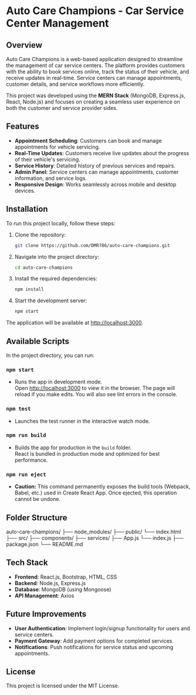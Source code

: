 # Auto Care Champions - Car Service Center Management

## Overview
Auto Care Champions is a web-based application designed to streamline the management of car service centers. The platform provides customers with the ability to book services online, track the status of their vehicle, and receive updates in real-time. Service centers can manage appointments, customer details, and service workflows more efficiently. 

This project was developed using the **MERN Stack** (MongoDB, Express.js, React, Node.js) and focuses on creating a seamless user experience on both the customer and service provider sides.

## Features
- **Appointment Scheduling**: Customers can book and manage appointments for vehicle servicing.
- **Real-Time Updates**: Customers receive live updates about the progress of their vehicle's servicing.
- **Service History**: Detailed history of previous services and repairs.
- **Admin Panel**: Service centers can manage appointments, customer information, and service logs.
- **Responsive Design**: Works seamlessly across mobile and desktop devices.

## Installation

To run this project locally, follow these steps:

1. Clone the repository:
    ```bash
    git clone https://github.com/DMR786/auto-care-champions.git
    ```

2. Navigate into the project directory:
    ```bash
    cd auto-care-champions
    ```

3. Install the required dependencies:
    ```bash
    npm install
    ```

4. Start the development server:
    ```bash
    npm start
    ```

The application will be available at [http://localhost:3000](http://localhost:3000).

## Available Scripts

In the project directory, you can run:

### `npm start`
- Runs the app in development mode.\
  Open [http://localhost:3000](http://localhost:3000) to view it in the browser.
  The page will reload if you make edits. You will also see lint errors in the console.

### `npm test`
- Launches the test runner in the interactive watch mode.

### `npm run build`
- Builds the app for production in the `build` folder.\
  React is bundled in production mode and optimized for best performance.

### `npm run eject`
- **Caution:** This command permanently exposes the build tools (Webpack, Babel, etc.) used in Create React App. Once ejected, this operation cannot be undone.

## Folder Structure
auto-care-champions/ ├── node_modules/ ├── public/ └── index.html ├── src/ ├── components/ ├── services/ ├── App.js └── index.js ├── package.json └── README.md
## Tech Stack
- **Frontend**: React.js, Bootstrap, HTML, CSS
- **Backend**: Node.js, Express.js
- **Database**: MongoDB (using Mongoose)
- **API Management**: Axios

## Future Improvements
- **User Authentication**: Implement login/signup functionality for users and service centers.
- **Payment Gateway**: Add payment options for completed services.
- **Notifications**: Push notifications for service status and upcoming appointments.

## License
This project is licensed under the MIT License.

